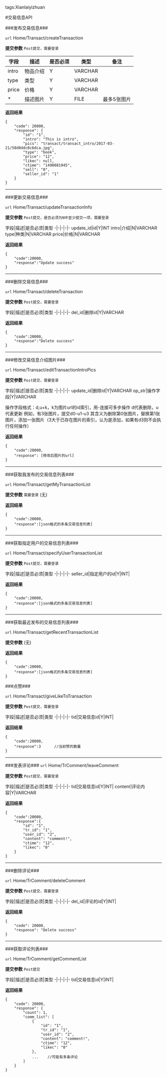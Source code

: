 ﻿tags:Xianlaiyizhuan

#交易信息API


###发布交易信息###

``url``
Home/Transact/createTransaction

**提交参数**
``Post提交，需要登录``

字段|描述|是否必须|类型|备注
-|-|-|-|-
intro|物品介绍|Y|VARCHAR
type|类型|Y|VARCHAR|
price|价格|Y|VARCHAR|
*|描述图片|Y|FILE|最多5张图片

**返回结果**

```
{
    "code": 20000,
    "response": {
        "id": "1",
        "intro": "This is intro",
        "pics": "transact/transact_intro/2017-03-21/58d0ddc0c6dca.jpg",
        "type": "book",
        "price": "12",
        "likec": null,
        "ctime": "1490081945",
        "sell": "0",
        "seller_id": "1"
    }
}
```

***


###更新交易信息###

``url``
Home/Transact/updateTransactionInfo

**提交参数**
``Post提交，是否必须为N中至少提交一项，需要登录``

字段|描述|是否必须|类型
-|-|-|-|-
update_id|id|Y|INT
intro|介绍|N|VARCHAR
type|种类|N|VARCHAR
price|价格|N|VARCHAR


**返回结果**

```
{
    "code":20000,
    "response":"Update success"
}
```

***
###删除交易信息###

``url``
Home/Transact/deleteTransaction

**提交参数**
``Post提交，需要登录``

字段|描述|是否必须|类型
-|-|-|-|-
del_id|删除id|Y|VARCHAR


**返回结果**

```
{
    "code":20000,
    "response":"Delete success"
}
```

***

###修改交易信息介绍图片###

``url``
Home/Transact/editTransactionIntroPics

**提交参数**
``Post提交，需要登录``

字段|描述|是否必须|类型
-|-|-|-|-
update_id|删除id|Y|VARCHAR
op_str|操作字段|Y|VARCHAR

操作字段格式：d,u+k，k为图片url的id索引，用-连接可多步操作
d代表删除，u代表更新
例如，有3张图片，提交d0-u1-u3
其含义为删除第0张图片，替换第1张图片，添加一张图片（3大于已存在图片的索引，认为是添加，如果有d3则不会执行任何操作）

**返回结果**

```
{
    "code":20000,
    "response": [修改后图片的url]
}
```

***

###获取我发布的交易信息列表###

``url``
Home/Transact/getMyTransactionList

**提交参数**
``需要登录``
(无)


**返回结果**

```
{
    "code":20000,
    "response":[json格式的多条交易信息列表]
}
```

***
###获取指定用户的交易信息列表###

``url``
Home/Transact/specifyUserTransactionList


**提交参数**
``Post提交，需要登录``

字段|描述|是否必须|类型
-|-|-|-|-
seller_id|指定用户的id|Y|INT|


**返回结果**

```
{
    "code":20000,
    "response":[json格式的多条交易信息列表]
}
```

***
###获取最近发布的交易信息列表###

``url``
Home/Transact/getRecentTransactionList


**提交参数**
(无)



**返回结果**

```
{
    "code":20000,
    "response":[json格式的多条交易信息列表]
}
```

###点赞###

``url``
Home/Transact/giveLikeToTransaction


**提交参数**
``Post提交，需要登录``

字段|描述|是否必须|类型
-|-|-|-|-
tid|交易信息id|Y|INT|

**返回结果**

```
{
    "code":20000,
    "response":3      //当前赞的数量
}
```

***
###发表评论###
``url``
Home/TrComment/leaveComment


**提交参数**
``Post提交，需要登录``

字段|描述|是否必须|类型
-|-|-|-|-
tid|交易信息id|Y|INT|
content|评论内容|Y|VARCHAR

**返回结果**

```
{
    "code":20000,
    "response":{
        "id": "1",
        "tr_id": "1",
        "user_id": "2",
        "content": "comment!",
        "ctime": "12",
        "likec": "0"
    }
}
```
***
###删除评论###

``url``
Home/TrComment/deleteComment


**提交参数**
``Post提交，需要登录``

字段|描述|是否必须|类型
-|-|-|-|-
del_id|评论的id|Y|INT|

**返回结果**
```
{
    "code": 20000,
    "response": "Delete success"
}
```

***
###获取评论列表###

``url``
Home/TrComment/getCommentList


**提交参数**
``Post提交``

字段|描述|是否必须|类型
-|-|-|-|-
tid|交易信息id|Y|INT|

**返回结果**

```
{
    "code": 20000,
    "response": {
        "count": 1,
        "comm_list": [
            {
                "id": "1",
                "tr_id": "1",
                "user_id": "2",
                "content": "comment!",
                "ctime": "12",
                "likec": "0"
            },    
            ...    //可能有多条评论
        ]
    }
}
```